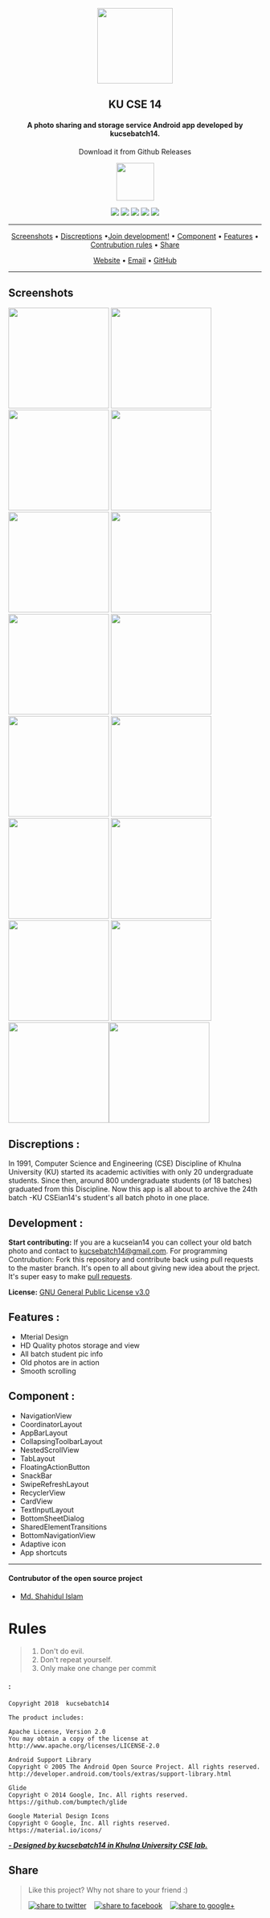 

<p align="center"><a href="https://kucsebatch14.github.io"><img src="pictures/pic_luncher.jpg" width="150"/></a></p> 
<h2 align="center"><b>KU CSE 14</b></h2>
<h4 align="center">A photo sharing and storage service Android app developed by kucsebatch14.</h4>
<p align="center"> Download it from Github Releases </p>

<p align="center"><a href="https://github.com/kucsebatch14/KUCSE-batch-photo-android-app/releases"><img src="pictures/pic_download.png" height="75"></a></p> 


<p align="center">
<a href="https://github.com/kucsebatch14/KUCSE-batch-photo-android-app/releases" alt="GitHub release"><img src="https://img.shields.io/github/release/TeamNewPipe/NewPipe.svg" /></a>
<a href="https://www.gnu.org/licenses/gpl-3.0" alt="License: GPL v3"><img src="https://img.shields.io/badge/License-GPL%20v3-blue.svg?style=flat" /></a>
 <a href="http://developer.android.com/index.html" alt="Platform:"><img src="https://badges.frapsoft.com/os/v2/open-source.png?v=103))" /></a>
  <a href="https://android-arsenal.com/api?level=21" alt="API:"><img src="https://img.shields.io/badge/API-21%2B-brightgreen.svg?style=flat)" /></a>
<a href="https://travis-ci.org/kucsebatch14/KUCSE-batch-photo-android-app" alt="Build Status"><img src="https://travis-ci.org/kucsebatch14/KUCSE-batch-photo-android-app.svg" /></a>

</p>
<hr />
<p align="center"><a href="#screenshots">Screenshots</a> &bull; <a href="#development">Discreptions</a> &bull;<a href="#development">Join development!</a> &bull; <a href="#component">Component</a> &bull; <a href="#feature">Features</a> &bull; <a href="#rules">Contrubution rules</a> &bull; <a href="#share">Share</a></p>
<p align="center"><a href="https://kucsebatch14.github.io">Website</a> &bull; <a href="kucsebatch14@gmail.com">Email</a>  &bull; <a href="https://github.com/kucsebatch14">GitHub</a></p>
<hr />




 
## Screenshots
 <img src="pictures/batch_photo_1.png" width="200"/> <img src="pictures/batch_photo_2.png" width="200"/> <img src="pictures/batch_photo_3.png" width="200" /> 
<img src="pictures/batch_photo_4.png" width="200"/> <img src="pictures/batch_photo_5.png" width="200"/> <img src="pictures/batch_photo_6.png" width="200" />
<img src="pictures/batch_photo_7.png" width="200"/> <img src="pictures/batch_photo_8.png" width="200"/> <img src="pictures/batch_photo_9.png" width="200" />
<img src="pictures/batch_photo_10.png" width="200"/> <img src="pictures/batch_photo_11.png" width="200"/> <img src="pictures/batch_photo_12.png" width="200" />
<img src="pictures/batch_photo_13.png" width="200"/> <img src="pictures/batch_photo_14.png" width="200"/> <img src="pictures/batch_photo_15.png" width="200" /><img src="pictures/batch_photo_16.png" width="200" />

## Discreptions :

In 1991, Computer Science and Engineering (CSE) Discipline of Khulna University (KU) started its academic activities with only 20 undergraduate students. Since then, around 800 undergraduate students (of 18 batches) graduated from this Discipline. Now this app is all about to archive the 24th batch -KU CSEian14's student's all batch photo in one place.

## Development :

<!-- **Build status:** master ![](https://api.travis-ci.org/owncloud/android.svg?branch=master) stable ![](https://api.travis-ci.org/owncloud/android.svg?branch=stable) -->

**Start contributing:** If you are a kucseian14 you can collect your old batch photo and contact to kucsebatch14@gmail.com. For programming Contrubution: Fork this repository and contribute back using pull requests to the master branch. It's open to all about giving new idea about the prject.
It's super easy to make [pull requests](https://github.com/kucsebatch14/KUCSE-batch-photo-android-app/pulls).



**License:** [GNU General Public License v3.0](https://github.com/kucsebatch14/KUCSE-batch-photo-android-app/blob/master/LICENSE)

## Features :

* Mterial Design
* HD Quality photos storage and view
* All batch student pic info
* Old photos are in action
* Smooth scrolling

## Component :

- NavigationView  
- CoordinatorLayout  
- AppBarLayout  
- CollapsingToolbarLayout  
- NestedScrollView  
- TabLayout  
- FloatingActionButton  
- SnackBar  
- SwipeRefreshLayout  
- RecyclerView  
- CardView  
- TextInputLayout  
- BottomSheetDialog  
- SharedElementTransitions  
- BottomNavigationView  
- Adaptive icon  
- App shortcuts 
  
---  

#### Contrubutor of the open source project  
- [Md. Shahidul Islam](https://github.com/shahidul56)  
# Rules
> 1. Don't do evil.
> 2. Don't repeat yourself.
> 3. Only make one change per commit 

#### :  
    Copyright 2018  kucsebatch14  
      
    The product includes:  
      
    Apache License, Version 2.0  
    You may obtain a copy of the license at  
    http://www.apache.org/licenses/LICENSE-2.0  
      
    Android Support Library  
    Copyright © 2005 The Android Open Source Project. All rights reserved. 
    http://developer.android.com/tools/extras/support-library.html  
      
    Glide  
    Copyright © 2014 Google, Inc. All rights reserved.  
    https://github.com/bumptech/glide  
      
    Google Material Design Icons  
    Copyright © Google, Inc. All rights reserved.  
    https://material.io/icons/
  
[_**- Designed by kucsebatch14 in Khulna University CSE lab.**_](https://kucsebatch14.github.io)


## Share  
> Like this project? Why not share to your friend :)  
>   
> <a href="https://twitter.com/intent/tweet?text=Look%20at%20this%20nice%20project%2c%20Made%20with%20material%20design%20for%20showcasing%20batch%20student%20photos.Made%20by%20kucsebatch14%2c%20https://github.com/kucsebatch14/KUCSE-batch-photo-android-app" target="_blank" title="share to twitter" style="width:100%"><img src="http://i.imgur.com/GlSWEr7.png" title="share to twitter"/></a>&nbsp;&nbsp;&nbsp;&nbsp;<a href="https://www.facebook.com/sharer/sharer.php?u=https://github.com/kucsebatch14/KUCSE-batch-photo-android-app" target="_blank" title="share to facebook" style="width:100%"><img src="http://i.imgur.com/0evE2QJ.png" title="share to facebook"/></a>&nbsp;&nbsp;&nbsp;&nbsp;<a href="https://plus.google.com/share?url=https://github.com/kucsebatch14/KUCSE-batch-photo-android-app" target="_blank" title="share to google+" style="width:100%"><img src="http://i.imgur.com/zvDBPqj.png" title="share to google+"/></a>&nbsp;&nbsp;&nbsp;&nbsp;</a>
